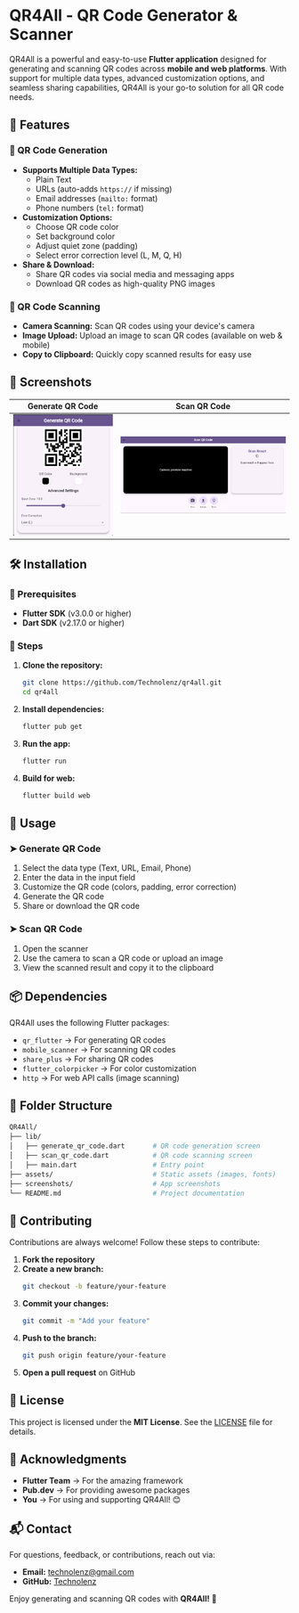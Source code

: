 # QR4All - QR Code Generator & Scanner

QR4All is a powerful and easy-to-use **Flutter application** designed for generating and scanning QR codes across **mobile and web platforms**. With support for multiple data types, advanced customization options, and seamless sharing capabilities, QR4All is your go-to solution for all QR code needs.

## 🚀 Features

### 🔹 QR Code Generation
- **Supports Multiple Data Types:**
  - Plain Text
  - URLs (auto-adds `https://` if missing)
  - Email addresses (`mailto:` format)
  - Phone numbers (`tel:` format)
- **Customization Options:**
  - Choose QR code color
  - Set background color
  - Adjust quiet zone (padding)
  - Select error correction level (L, M, Q, H)
- **Share & Download:**
  - Share QR codes via social media and messaging apps
  - Download QR codes as high-quality PNG images

### 🔹 QR Code Scanning
- **Camera Scanning:** Scan QR codes using your device's camera
- **Image Upload:** Upload an image to scan QR codes (available on web & mobile)
- **Copy to Clipboard:** Quickly copy scanned results for easy use

## 📸 Screenshots

| Generate QR Code | Scan QR Code |
|-----------------|--------------|
| ![Generate QR](screenshots/generate_qr.png) | ![Scan QR](screenshots/scan_qr.png) |

## 🛠 Installation

### 📌 Prerequisites
- **Flutter SDK** (v3.0.0 or higher)
- **Dart SDK** (v2.17.0 or higher)

### 📌 Steps
1. **Clone the repository:**
   ```sh
   git clone https://github.com/Technolenz/qr4all.git
   cd qr4all
   ```
2. **Install dependencies:**
   ```sh
   flutter pub get
   ```
3. **Run the app:**
   ```sh
   flutter run
   ```
4. **Build for web:**
   ```sh
   flutter build web
   ```

## 🎯 Usage

### ➤ **Generate QR Code**
1. Select the data type (Text, URL, Email, Phone)
2. Enter the data in the input field
3. Customize the QR code (colors, padding, error correction)
4. Generate the QR code
5. Share or download the QR code

### ➤ **Scan QR Code**
1. Open the scanner
2. Use the camera to scan a QR code or upload an image
3. View the scanned result and copy it to the clipboard

## 📦 Dependencies
QR4All uses the following Flutter packages:
- `qr_flutter` → For generating QR codes
- `mobile_scanner` → For scanning QR codes
- `share_plus` → For sharing QR codes
- `flutter_colorpicker` → For color customization
- `http` → For web API calls (image scanning)

## 📁 Folder Structure
```sh
QR4All/
├── lib/
│   ├── generate_qr_code.dart       # QR code generation screen
│   ├── scan_qr_code.dart           # QR code scanning screen
│   ├── main.dart                   # Entry point
├── assets/                         # Static assets (images, fonts)
├── screenshots/                    # App screenshots
└── README.md                       # Project documentation
```

## 🤝 Contributing
Contributions are always welcome! Follow these steps to contribute:

1. **Fork the repository**
2. **Create a new branch:**
   ```sh
   git checkout -b feature/your-feature
   ```
3. **Commit your changes:**
   ```sh
   git commit -m "Add your feature"
   ```
4. **Push to the branch:**
   ```sh
   git push origin feature/your-feature
   ```
5. **Open a pull request** on GitHub

## 📜 License
This project is licensed under the **MIT License**. See the [LICENSE](LICENSE) file for details.

## 💙 Acknowledgments
- **Flutter Team** → For the amazing framework
- **Pub.dev** → For providing awesome packages
- **You** → For using and supporting QR4All! 😊

## 📬 Contact
For questions, feedback, or contributions, reach out via:
- **Email:** technolenz@gmail.com
- **GitHub:** [Technolenz](https://github.com/Technolenz)

Enjoy generating and scanning QR codes with **QR4All!** 🚀

